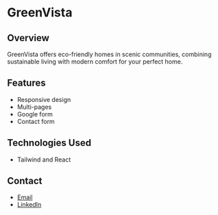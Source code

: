 # GreenVista

## Overview

GreenVista offers eco-friendly homes in scenic communities, combining sustainable living with modern comfort for your perfect home.

## Features

-   Responsive design
-   Multi-pages
-   Google form
-   Contact form

## Technologies Used

-   Tailwind and React

## Contact

-   [Email](mailto:ejwebdev25@gmail.com)
-   [LinkedIn](https://www.linkedin.com/in/ejwebdev/)
